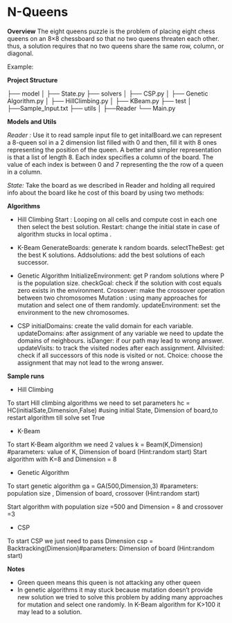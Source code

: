 # N-Queens
**Overview**
The eight queens puzzle is the problem of placing eight chess queens on an 8×8 chessboard so that no two queens threaten each other. thus, a solution requires that no two queens share the same row, column, or diagonal.

Example:







**Project Structure**

├── model
│   ├── State.py
├── solvers
│   ├── CSP.py
│   ├── Genetic Algorithm.py
│   ├── HillClimbing.py
│   ├── KBeam.py
├── test
│   ├──Sample_Input.txt
├── utils
│   ├──Reader
└── Main.py 

**Models and Utils**

*Reader :*
Use it to read sample input file to get initalBoard.we can represent a 8-queen sol in a 2 dimension list filled with 0 and then, fill it with 8 ones representing the position of the queen. A better and simpler representation is that a list of length 8. Each index specifies a column of the board. The value of each index is between 0 and 7 representing the the row of a queen in a column.

*State:*
Take the board as we described in Reader and holding all required info about the board like he cost of this board by using two methods:




**Algorithms**

* Hill Climbing
Start : Looping on all cells and compute cost in each one then select the best solution.
Restart: change the initial state in case of algorithm stucks in local optima .

* K-Beam 
GenerateBoards: generate k random boards.
selectTheBest: get the best K solutions.
Addsolutions: add the best solutions of each successor. 


* Genetic Algorithm
InitializeEnvironment: get P random solutions where P is the population size.
checkGoal: check if the solution with cost equals zero exists in the environment.
Crossover: make the crossover operation between two chromosomes
Mutation : using many approaches for mutation and select one of them randomly.
updateEnvironment: set the environment to the new chromosomes.


* CSP
initialDomains: create the valid domain for each variable.
updateDomains: after assignment of any variable we need to update the domains of neighbours.
isDanger: if our path may lead to wrong answer.
updateVisits:  to track the visited nodes after each assignment.
Allvisited: check if all successors of this node is visited or not.
Choice: choose the assignment that may not lead to the wrong answer.





**Sample runs**

* Hill Climbing

To start Hill climbing algorithms we need to set parameters
hc = HC(initialSate,Dimension,False) #using initial State, Dimension of board,to restart algorithm till solve set True









* K-Beam


To start K-Beam algorithm we need 2 values
k = Beam(K,Dimension) #parameters: value of K, Dimension of board (Hint:random start)
Start algorithm with K=8 and Dimension = 8












* Genetic Algorithm

To start genetic algorithm 
ga = GA(500,Dimension,3) #parameters: population size , Dimension of board, crossover (Hint:random start)

Start algorithm with population size =500 and Dimension = 8 and crossover =3







* CSP

To start CSP we just need to pass Dimension
csp = Backtracking(Dimension)#parameters: Dimension of board (Hint:random start)











**Notes**
- Green queen means this queen is not attacking any other queen
- In genetic algorithms it may stuck because mutation doesn’t provide new solution we tried to solve this problem by adding many approaches for mutation and select one randomly.
In K-Beam algorithm for K>100 it may lead to a solution. 
